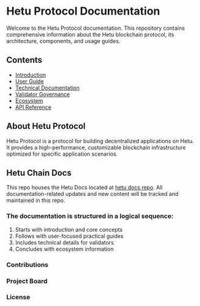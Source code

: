 # Hetu Protocol Documentation

Welcome to the Hetu Protocol documentation. This repository contains comprehensive information about the Hetu blockchain protocol, its architecture, components, and usage guides.

## Contents

- [Introduction](docs/01-Introduction.md)
- [User Guide](docs/02-User-Guide.md)
- [Technical Documentation](docs/03-01-Fast-Build.md)
- [Validator Governance](docs/04-Validator-Governance.md)
- [Ecosystem](docs/05-Ecosystem.md)
- [API Reference](docs/06-Api.md)

## About Hetu Protocol

Hetu Protocol is a protocol for building decentralized applications on Hetu. It provides a high-performance, customizable blockchain infrastructure optimized for specific application scenarios.

## Hetu Chain Docs
This repo houses the Hetu Docs located at [hetu docs repo](https://github.com/hetu-project/hetu-docs). All documentation-related updates and new content will be tracked and maintained in this repo.

### The documentation is structured in a logical sequence:
1. Starts with introduction and core concepts
2. Follows with user-focused practical guides
3. Includes technical details for validators
4. Concludes with ecosystem information



### Contributions


### Project Board


### License
